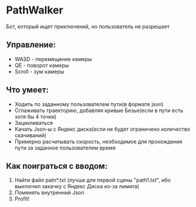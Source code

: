 # PathWalker
Бот, который ищет приключений, но пользователь не разрешает

## Управление:
  * WASD - перемещение камеры
  * QE - поворот камеры
  * Scroll - зум камеры

## Что умеет:
  * Ходить по заданному пользователем пути(в формате json)
  * Сглаживать траекторию, добавляя кривые Безье(если в пути есть хотя бы 4 точки)
  * Зацикливаться
  * Качать Json-ы с Яндекс диска(если не будет ограничено количество скачиваний)
  * Примерно расчитывать скорость, необходимое для прохождения пути за заданное пользователем время

## Как поиграться с вводом:
  1) Найти файл patn*.txt (лучше для первой сцены "path1.txt", ибо выключил закачку с Яндекс Диска из-за лимита)
  2) Поменять внутренний Json
  3) Profit!
